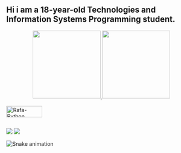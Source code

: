 ## Hi i am a 18-year-old Technologies and Information Systems Programming student.
<div align="center">
  <a href="https://github.com/brvieira8">
  <img height="180em" src="https://github-readme-stats.vercel.app/api?username=brvieira8&show_icons=true&theme=red&blue&include_all_commits=true&count_private=true"/>
  <img height="180em" src="https://github-readme-stats.vercel.app/api/top-langs/?username=brvieira8&layout=compact&langs_count=7&theme=red&blue"/>
</div>
  
<div style="display: inline_block"><br>
  <img align="center" alt="Rafa-Python" height="30" width="95" src="https://img.shields.io/badge/Python-3776AB?style=for-the-badge&logo=python&logoColor=white">
</div>

##
<div> 
  <a href="https://www.linkedin.com/in/bernardo-vieira-0ab6a7231/" target="_blank"><img src="https://img.shields.io/badge/-LinkedIn-%230077B5?style=for-the-badge&logo=linkedin&logoColor=white" target="_blank"></a> 
  <a href="https://discordapp.com/users/202563877358141450/" target="_blank"><img src="https://img.shields.io/badge/Discord-7289DA?style=for-the-badge&logo=discord&logoColor=white" target="_blank"></a> 

![Snake animation](https://github.com/brvieira8/brvieira8/blob/output/github-contribution-grid-snake.svg)
